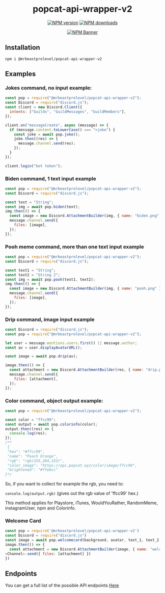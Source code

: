 <div align="center">
  <h1>popcat-api-wrapper-v2</h1>
  <p>
    <a href="https://www.npmjs.com/package/popcat-api-wrapper-v2"><img src="https://img.shields.io/npm/v/popcat-api-wrapper-v2?maxAge=3600" alt="NPM version" /></a>
    <a href="https://www.npmjs.com/package/popcat-api-wrapper-v2"><img src="https://img.shields.io/npm/dt/popcat-api-wrapper-v2?maxAge=3600" alt="NPM downloads" /></a>
  </p>
  <p>
    <a href="https://www.npmjs.com/package/popcat-api-wrapper-v2r"><img src="https://nodei.co/npm/popcat-api-wrapper-v2.png?downloads=true&stars=true" alt="NPM Banner"></a>
  </p>
</div>

## Installation

```
npm i @mrbeastprolevel/popcat-api-wrapper-v2
```

## Examples

### Jokes command, no input example:

```js
const pop = require("@mrbeastprolevel/popcat-api-wrapper-v2");
const Discord = require("discord.js");
const client = new Discord.Client({
  intents: ["Guilds", "GuildMessages", "GuildMembers"],
});

client.on("messageCreate", async (message) => {
  if (message.content.toLowerCase() === ">joke") {
    const joke = await pop.joke();
    joke.then((res) => {
      message.channel.send(res);
    });
  }
});

client.login("bot token");
```

### Biden command, 1 text input example

```js
const pop = require("@mrbeastprolevel/popcat-api-wrapper-v2");
const Discord = require("discord.js");

const text = "String";
const img = await pop.biden(text);
img.then(() => {
  const image = new Discord.AttachmentBuilder(img, { name: "biden.png" });
  message.channel.send({
    files: [image],
  });
});
```

### Pooh meme command, more than one text input example

```js
const pop = require("@mrbeastprolevel/popcat-api-wrapper-v2");
const Discord = require("discord.js");

const text1 = "String";
const text2 = "String 2";
const img = await pop.pooh(text1, text2);
img.then(() => {
  const image = new Discord.AttachmentBuilder(img, { name: "pooh.png" });
  message.channel.send({
    files: [image],
  });
});
```

### Drip command, image input example

```js
const Discord = require("discord.js");
const pop = require("@mrbeastprolevel/popcat-api-wrapper-v2");

let user = message.mentions.users.first() || message.author;
const av = user.displayAvatarURL();

const image = await pop.drip(av);

image.then(() => {
  const attachment = new Discord.AttachmentBuilder(res, { name: "drip.png" });
  message.channel.send({
    files: [attachment],
  });
});
```

### Color command, object output example:

```js
const pop = require("@mrbeastprolevel/popcat-api-wrapper-v2");

const color = "ffcc99";
const output = await pop.colorinfo(color);
output.then((res) => {
  console.log(res);
});
/**
 {
 "hex": "#ffcc99",
 "name": "Peach Orange",
 "rgb": "rgb(255,204,153)",
 "color_image": "https://api.popcat.xyz/color/image/ffcc99",
 "brightened": "#ffe6cc"
}*/
```

So, if you want to collect for example the rgb, you need to:

`console.log(output.rgb)` (gives out the rgb value of 'ffcc99' hex.)

This method applies for Playstore, iTunes, WouldYouRather, RandomMeme, instagramUser, npm and Colorinfo.

### Welcome Card

```js
const pop = require('@mrbeastprolevel/popcat-api-wrapper-v2')
const Discord = require("discord.js")
const image = await pop.welcomecard(background, avatar, text_1, text_2, text_3)
image.then(() => {
  const attachment = new Discord.AttachmentBuilder(image, { name: "welcomecard.png" })
<Channel>.send({ files: [attachment] })
})
```

## Endpoints

You can get a full list of the possible API endpoints [Here](https://api.popcat.xyz/)

